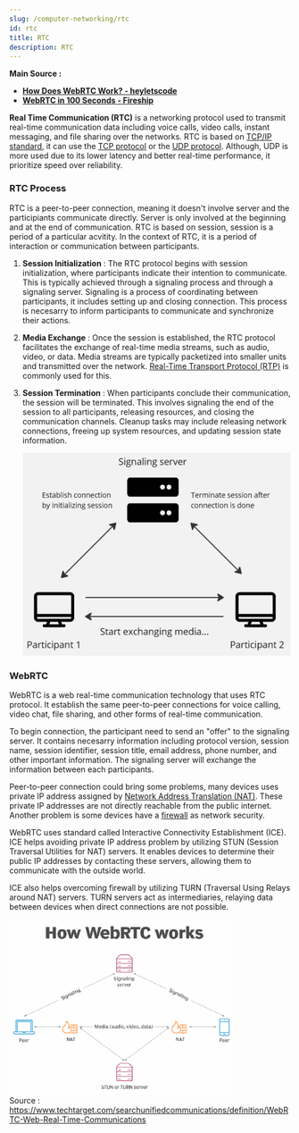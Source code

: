 ```yaml
---
slug: /computer-networking/rtc
id: rtc
title: RTC
description: RTC
---
```


**Main Source :**

- **[How Does WebRTC Work? - heyletscode](https://youtu.be/SsN4gl_wV_8?si=AMKXMF-PNW-0YUJB)**
- **[WebRTC in 100 Seconds - Fireship](https://youtu.be/WmR9IMUD_CY?si=QsSM0JlQ2FnAHcgF)**

**Real Time Communication (RTC)** is a networking protocol used to transmit real-time communication data including voice calls, video calls, instant messaging, and file sharing over the networks. RTC is based on [TCP/IP standard](/computer-networking/tcp-ip-model), it can use the [TCP protocol](/computer-networking/tcp-protocol) or the [UDP protocol](/computer-networking/udp). Although, UDP is more used due to its lower latency and better real-time performance, it prioritize speed over reliability.

### RTC Process

RTC is a peer-to-peer connection, meaning it doesn't involve server and the participiants communicate directly. Server is only involved at the beginning and at the end of communication. RTC is based on session, session is a period of a particular acvitity. In the context of RTC, it is a period of interaction or communication between participants.

1. **Session Initialization** : The RTC protocol begins with session initialization, where participants indicate their intention to communicate. This is typically achieved through a signaling process and through a signaling server. Signaling is a process of coordinating between participants, it includes setting up and closing connection. This process is necesarry to inform participants to communicate and synchronize their actions.

2. **Media Exchange** : Once the session is established, the RTC protocol facilitates the exchange of real-time media streams, such as audio, video, or data. Media streams are typically packetized into smaller units and transmitted over the network. [Real-Time Transport Protocol (RTP)](/computer-networking/rtp) is commonly used for this.

3. **Session Termination** : When participants conclude their communication, the session will be terminated. This involves signaling the end of the session to all participants, releasing resources, and closing the communication channels. Cleanup tasks may include releasing network connections, freeing up system resources, and updating session state information.

   ![RTC process architecture](./rtc-architecture.png)

### WebRTC

WebRTC is a web real-time communication technology that uses RTC protocol. It establish the same peer-to-peer connections for voice calling, video chat, file sharing, and other forms of real-time communication.

To begin connection, the participant need to send an "offer" to the signaling server. It contains necesarry information including protocol version, session name, session identifier, session title, email address, phone number, and other important information. The signaling server will exchange the information between each participants.

Peer-to-peer connection could bring some problems, many devices uses private IP address assigned by [Network Address Translation (NAT)](/computer-networking/nat). These private IP addresses are not directly reachable from the public internet. Another problem is some devices have a [firewall](/computer-networking/firewall) as network security.

WebRTC uses standard called Interactive Connectivity Establishment (ICE). ICE helps avoiding private IP address problem by utilizing STUN (Session Traversal Utilities for NAT) servers. It enables devices to determine their public IP addresses by contacting these servers, allowing them to communicate with the outside world.

ICE also helps overcoming firewall by utilizing TURN (Traversal Using Relays around NAT) servers. TURN servers act as intermediaries, relaying data between devices when direct connections are not possible.

![WebRTC architecture](./webrtc.png)  
Source : https://www.techtarget.com/searchunifiedcommunications/definition/WebRTC-Web-Real-Time-Communications
